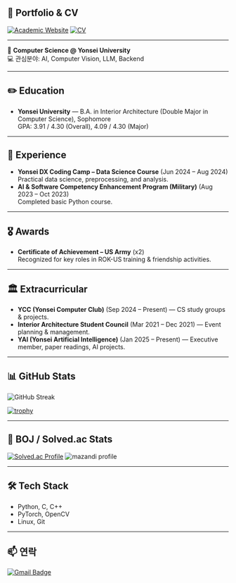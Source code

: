 ## 🔗 Portfolio & CV

[![Academic Website](https://img.shields.io/badge/Academic%20Website-0000FF?style=for-the-badge&logo=google-chrome&logoColor=white)](https://junhyeok101.github.io/)
[![CV](https://img.shields.io/badge/CV-800080?style=for-the-badge&logo=adobeacrobatreader&logoColor=white)](https://raw.githubusercontent.com/junhyeok101/junhyeok101/main/assets/cv.pdf)

---

🎯 **Computer Science @ Yonsei University**  
💻 관심분야: AI, Computer Vision, LLM, Backend  

---

## ✏️ Education
- **Yonsei University** — B.A. in Interior Architecture (Double Major in Computer Science), Sophomore  
  GPA: 3.91 / 4.30 (Overall), 4.09 / 4.30 (Major)

---

## 💼 Experience
- **Yonsei DX Coding Camp – Data Science Course** (Jun 2024 – Aug 2024)  
  Practical data science, preprocessing, and analysis.
- **AI & Software Competency Enhancement Program (Military)** (Aug 2023 – Oct 2023)  
  Completed basic Python course.

---

## 🎖️ Awards
- **Certificate of Achievement – US Army** (x2)  
  Recognized for key roles in ROK-US training & friendship activities.

---

## 🏛️ Extracurricular
- **YCC (Yonsei Computer Club)** (Sep 2024 – Present) — CS study groups & projects.  
- **Interior Architecture Student Council** (Mar 2021 – Dec 2021) — Event planning & management.  
- **YAI (Yonsei Artificial Intelligence)** (Jan 2025 – Present) — Executive member, paper readings, AI projects.

---

## 📊 GitHub Stats

![GitHub Streak](https://streak-stats.demolab.com?user=junhyeok101&theme=radical&hide_border=true)

[![trophy](https://github-profile-trophy.vercel.app/?username=junhyeok101&theme=radical&row=1&column=6)](https://github.com/ryo-ma/github-profile-trophy)


---

## 🧠 BOJ / Solved.ac Stats
[![Solved.ac Profile](http://mazassumnida.wtf/api/v2/generate_badge?boj=aea898)](https://solved.ac/aea898)
![mazandi profile](http://mazandi.herokuapp.com/api?handle=aea898&theme=dark)

---

## 🛠 Tech Stack
- Python, C, C++
- PyTorch, OpenCV
- Linux, Git

---

## 📫 연락
[![Gmail Badge](https://img.shields.io/badge/-Gmail-red?style=flat-square&logo=Gmail&logoColor=white&link=mailto:youremail@gmail.com)](mailto:youremail@gmail.com)
